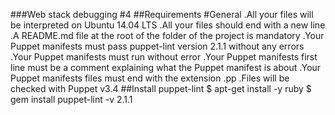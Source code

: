 ###Web stack debugging #4
##Requirements
#General
.All your files will be interpreted on Ubuntu 14.04 LTS
.All your files should end with a new line
.A README.md file at the root of the folder of the project is mandatory
.Your Puppet manifests must pass puppet-lint version 2.1.1 without any errors
.Your Puppet manifests must run without error
.Your Puppet manifests first line must be a comment explaining what the Puppet manifest is about
.Your Puppet manifests files must end with the extension .pp
.Files will be checked with Puppet v3.4
##Install puppet-lint
$ apt-get install -y ruby
$ gem install puppet-lint -v 2.1.1
